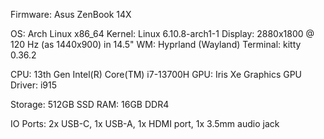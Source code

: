 Firmware: Asus ZenBook 14X

OS: Arch Linux x86_64
Kernel: Linux 6.10.8-arch1-1
Display: 2880x1800 @ 120 Hz (as 1440x900) in 14.5"
WM: Hyprland (Wayland)
Terminal: kitty 0.36.2

CPU: 13th Gen Intel(R) Core(TM) i7-13700H
GPU: Iris Xe Graphics
GPU Driver: i915

Storage: 512GB SSD
RAM: 16GB DDR4

IO Ports: 2x USB-C, 1x USB-A, 1x HDMI port, 1x 3.5mm audio jack
